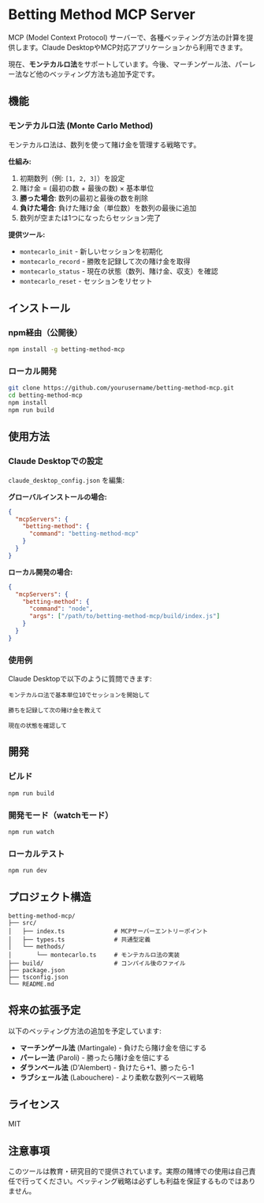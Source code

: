 # Betting Method MCP Server

MCP (Model Context Protocol) サーバーで、各種ベッティング方法の計算を提供します。Claude DesktopやMCP対応アプリケーションから利用できます。

現在、**モンテカルロ法**をサポートしています。今後、マーチンゲール法、パーレー法など他のベッティング方法も追加予定です。

## 機能

### モンテカルロ法 (Monte Carlo Method)

モンテカルロ法は、数列を使って賭け金を管理する戦略です。

**仕組み:**
1. 初期数列（例: `[1, 2, 3]`）を設定
2. 賭け金 = (最初の数 + 最後の数) × 基本単位
3. **勝った場合**: 数列の最初と最後の数を削除
4. **負けた場合**: 負けた賭け金（単位数）を数列の最後に追加
5. 数列が空または1つになったらセッション完了

**提供ツール:**
- `montecarlo_init` - 新しいセッションを初期化
- `montecarlo_record` - 勝敗を記録して次の賭け金を取得
- `montecarlo_status` - 現在の状態（数列、賭け金、収支）を確認
- `montecarlo_reset` - セッションをリセット

## インストール

### npm経由（公開後）

```bash
npm install -g betting-method-mcp
```

### ローカル開発

```bash
git clone https://github.com/yourusername/betting-method-mcp.git
cd betting-method-mcp
npm install
npm run build
```

## 使用方法

### Claude Desktopでの設定

`claude_desktop_config.json` を編集:

**グローバルインストールの場合:**

```json
{
  "mcpServers": {
    "betting-method": {
      "command": "betting-method-mcp"
    }
  }
}
```

**ローカル開発の場合:**

```json
{
  "mcpServers": {
    "betting-method": {
      "command": "node",
      "args": ["/path/to/betting-method-mcp/build/index.js"]
    }
  }
}
```

### 使用例

Claude Desktopで以下のように質問できます:

```
モンテカルロ法で基本単位10でセッションを開始して
```

```
勝ちを記録して次の賭け金を教えて
```

```
現在の状態を確認して
```

## 開発

### ビルド

```bash
npm run build
```

### 開発モード（watchモード）

```bash
npm run watch
```

### ローカルテスト

```bash
npm run dev
```

## プロジェクト構造

```
betting-method-mcp/
├── src/
│   ├── index.ts              # MCPサーバーエントリーポイント
│   ├── types.ts              # 共通型定義
│   └── methods/
│       └── montecarlo.ts     # モンテカルロ法の実装
├── build/                    # コンパイル後のファイル
├── package.json
├── tsconfig.json
└── README.md
```

## 将来の拡張予定

以下のベッティング方法の追加を予定しています:

- **マーチンゲール法** (Martingale) - 負けたら賭け金を倍にする
- **パーレー法** (Paroli) - 勝ったら賭け金を倍にする
- **ダランベール法** (D'Alembert) - 負けたら+1、勝ったら-1
- **ラブシェール法** (Labouchere) - より柔軟な数列ベース戦略

## ライセンス

MIT

## 注意事項

このツールは教育・研究目的で提供されています。実際の賭博での使用は自己責任で行ってください。ベッティング戦略は必ずしも利益を保証するものではありません。
